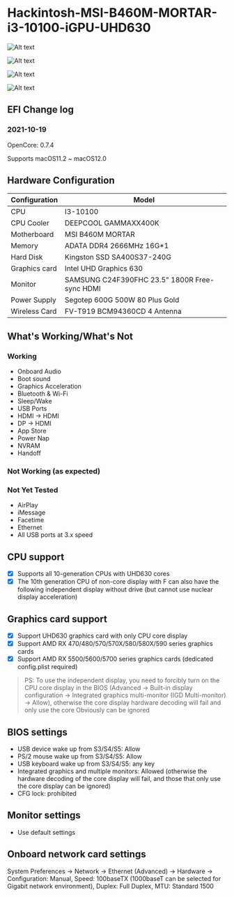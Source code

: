 # Hackintosh-MSI-B460M-MORTAR-i3-10100-iGPU-UHD630
![Alt text](https://github.com/dahansome/Hackintosh-MSI-B460M-MORTAR-i3-10100-iGPU-UHD630/blob/main/Installed%20instance/Picsee-20211019215632.png)

![Alt text](https://github.com/dahansome/Hackintosh-MSI-B460M-MORTAR-i3-10100-iGPU-UHD630/blob/main/Installed%20instance/Picsee-20211020191604.png)

![Alt text](https://github.com/dahansome/Hackintosh-MSI-B460M-MORTAR-i3-10100-iGPU-UHD630/blob/main/Installed%20instance/Picsee-20211020191714.png)

![Alt text](https://github.com/dahansome/Hackintosh-MSI-B460M-MORTAR-i3-10100-iGPU-UHD630/blob/main/Installed%20instance/Picsee-20211020191714.png)

## EFI Change log

### 2021-10-19
OpenCore: 0.7.4

Supports macOS11.2 ~ macOS12.0

## Hardware Configuration

| Configuration  | Model |
| ------------- | ------------- |
| CPU  | I3-10100  |
| CPU Cooler  | DEEPCOOL GAMMAXX400K  |
| Motherboard  |  MSI B460M MORTAR  |
| Memory |  ADATA DDR4 2666MHz 16G*1 | 
| Hard Disk | Kingston SSD SA400S37-240G |
| Graphics card  |  Intel UHD Graphics 630  |
| Monitor  |  SAMSUNG C24F390FHC 23.5"  1800R Free-sync HDMI |
| Power Supply  |  Segotep 600G 500W 80 Plus Gold |
| Wireless Card  |  FV-T919 BCM94360CD 4 Antenna |

## What's Working/What's Not
### Working

- Onboard Audio
- Boot sound
- Graphics Acceleration
- Bluetooth & Wi-Fi 
- Sleep/Wake
- USB Ports
- HDMI -> HDMI
- DP -> HDMI
- App Store
- Power Nap
- NVRAM
- Handoff
### Not Working (as expected)

### Not Yet Tested
- AirPlay
- iMessage
- Facetime
- Ethernet
- All USB ports at 3.x speed

## CPU support
 - [x] Supports all 10-generation CPUs with UHD630 cores
 - [x] The 10th generation CPU of non-core display with F can also have the following independent display without drive (but cannot use nuclear display acceleration)
 
 ## Graphics card support
  - [x] Support UHD630 graphics card with only CPU core display
  - [x] Support AMD RX 470/480/570/570X/580/580X/590 series graphics cards
  - [x] Support AMD RX 5500/5600/5700 series graphics cards (dedicated config.plist required)
> PS: To use the independent display, you need to forcibly turn on the CPU core display in the BIOS (Advanced -> Built-in display configuration -> Integrated graphics multi-monitor (IGD Multi-monitor) -> Allow), otherwise the core display hardware decoding will fail and only use the core Obviously can be ignored


## BIOS settings
- USB device wake up from S3/S4/S5: Allow
- PS/2 mouse wake up from S3/S4/S5: Allow
- USB keyboard wake up from S3/S4/S5: any key
- Integrated graphics and multiple monitors: Allowed (otherwise the hardware decoding of the core display will fail, and those that only use the core display can be ignored)
- CFG lock: prohibited

## Monitor settings
- Use default settings

## Onboard network card settings
System Preferences -> Network -> Ethernet (Advanced) -> Hardware -> Configuration: Manual, Speed: 100baseTX (1000baseT can be selected for Gigabit network environment), Duplex: Full Duplex, MTU: Standard 1500

